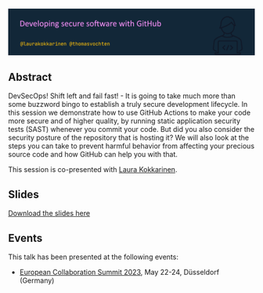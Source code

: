 ![Developing secure software with GitHub](devsec-github.png)

## Abstract

DevSecOps! Shift left and fail fast! - It is going to take much more than some buzzword bingo to establish a truly secure development lifecycle. In this session we demonstrate how to use GitHub Actions to make your code more secure and of higher quality, by running static application security tests (SAST) whenever you commit your code. But did you also consider the security posture of the repository that is hosting it? We will also look at the steps you can take to prevent harmful behavior from affecting your precious source code and how GitHub can help you with that.

This session is co-presented with [Laura Kokkarinen](https://laurakokkarinen.com/).

## Slides

[Download the slides here](devsec-github.pdf)

## Events

This talk has been presented at the following events:

- [European Collaboration Summit 2023](https://collabsummit.eu/), May 22-24, Düsseldorf (Germany)

